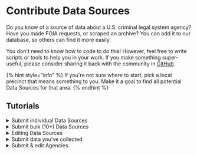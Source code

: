 # Contribute Data Sources

Do you know of a source of data about a U.S. criminal legal system agency? Have you made FOIA requests, or scraped an archive? You can add it to our database, so others can find it more easily.

You don't need to know how to code to do this! However, feel free to write scripts or tools to help you in your work. If you make something super-useful, please consider sharing it back with the community in [GitHub](https://github.com/Police-Data-Accessibility-Project/).

{% hint style="info" %}
If you're not sure where to start, pick a local precinct that means something to you. Make it a goal to find all potential Data Sources for that area.
{% endhint %}

## Tutorials

<details>

<summary>Submit individual Data Sources</summary>

[Here's a video tutorial](https://www.youtube.com/watch?v=OnDNClCK4Hk), if that's your thing.

This process should take 1–5 minutes per source, depending on the source and how quick you are with a keyboard.

1. Open the [Submit Data Sources form](https://airtable.com/shrJafakrcmTxHU2i).
2. [Pick an agency](https://airtable.com/shr43ihbyM8DDkKx4/tblpnd3ei5SlibcCX) to focus on; it may be the one in your hometown, or the school police from your university.
3. Check to see whether there are already Data Sources for the agency you're working on by using filters in the [Data Sources table](https://airtable.com/shrUAtA8qYasEaepI/tblx8XaKnFTphWNQM). It's early—chances are, we haven't made it to your agency yet!
4. Find Data Sources to submit. These are commonly found on police, court, or corrections agency websites. You can find examples in the [Data Sources table](https://airtable.com/shrUAtA8qYasEaepI).
5. Fill in as much info as you can, and submit. Only the fields marked with a \* are required, but more information helps people find the source.
6. Find as many Data Sources as you can from your chosen agency, and repeat!

To protect us all from spam and rudeness, only approved submissions are published. Our team reviews these at least weekly.

</details>

<details>

<summary>Submit bulk (10+) Data Sources</summary>

If you already have several of Data Sources in a spreadsheet—maybe from a previous project, or because you collected them in bulk—you can submit them to us in any format.

1. Check to see whether there are already Data Sources for the agency you're working on.
2. Optionally, head to the existing [Data Sources table](https://airtable.com/shrbnadIQyefJhI1D) and download a CSV to get the most recent format. This will help us import and approve your Data Sources more quickly.
3. Submit your spreadsheet to the "[Submit bulk Data Sources or Agencies](https://airtable.com/shrbnadIQyefJhI1D)" form.

</details>

<details>

<summary>Editing Data Sources</summary>

If you discover an inaccuracy, you can reach out in Discord or use the Bulk Upload Form to correct the record.

1. Head to the [Data Sources table](https://airtable.com/shrUAtA8qYasEaepI).
2. Use the triple-dot button in the menu bar to `Download CSV`.
3. Open the CSV in the tool of your choice—Excel, Google Sheets, or a dedicated CSV editor.
4. Remove all the rows but the ones you want to change.
5. Save the CSV and upload it to the [Bulk form](https://airtable.com/shrbnadIQyefJhI1D).

We'll import the CSV and make sure the changes are reflected appropriately.

</details>

<details>

<summary>Submit data you've collected</summary>

If you've FOIA requested, scraped, or otherwise collected police data, you can add yourself to our Data Sources table!

In the event that someone wants to use data you've provided, you can give instructions for how you should be contacted. PDAP can also serve as a go-between to protect your identity.

[Just submit this form](https://airtable.com/shr6StxK9zgVzgGCy)!

</details>

<details>

<summary>Submit &#x26; edit Agencies</summary>

## Submit an Agency

If you know of a police agency but can't find it in our [Agencies table](https://airtable.com/shr43ihbyM8DDkKx4/tblpnd3ei5SlibcCX), you can submit it using the ["Submit an Agency" form](https://airtable.com/shrzxLdSsYmBvIWMH).

## Editing Agencies

To make bulk changes, you can use the "[Submit bulk Agencies or Data Sources](https://airtable.com/shrbnadIQyefJhI1D)" form. We'll merge your changes using the `airtable_uid` property.

</details>
